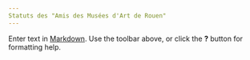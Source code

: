 ```yaml
---
Statuts des "Amis des Musées d'Art de Rouen"
---
```


Enter text in [Markdown](http://daringfireball.net/projects/markdown/). Use the toolbar above, or click the **?** button for formatting help.
